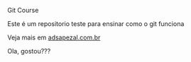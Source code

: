 Git Course

Este é um repositorio teste para ensinar como o git funciona

Veja mais em [adsapezal.com.br](http://adsapezal.com.br)

Ola, gostou???